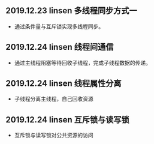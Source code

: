 ## 2019.12.23  linsen  多线程同步方式一
+ 通过条件量与互斥锁实现多线程同步。

## 2019.12.24  linsen  线程间通信
+ 通过主线程阻塞等待回收子线程，完成子线程数据的传递。

## 2019.12.24 linsen 线程属性分离
+ 子线程分离主线程，自己回收资源

## 2019.12.24 linsen 互斥锁与读写锁
+ 互斥锁与读写锁对公共资源的访问
